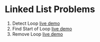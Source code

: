 # Linked List Problems

1. Detect Loop [live demo](https://replit.com/@SiddhiCodes/detectLooplinkedlistfloyd)
2. Find Start of Loop [live demo](https://replit.com/@SiddhiCodes/startofLooplinkedlistfloyd)
3. Remove Loop [live demo](https://replit.com/@SiddhiCodes/deletelooplinkedlist)